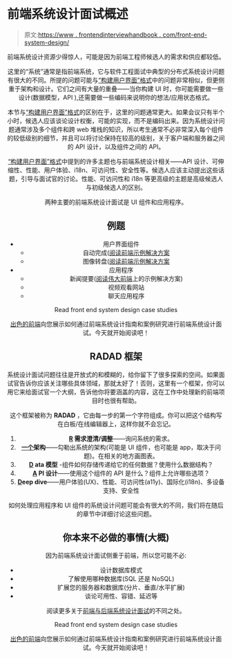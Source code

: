 # 前端系统设计面试概述

> 原文:[https://www . frontendinterviewhandbook . com/front-end-system-design/](https://www.frontendinterviewhandbook.com/front-end-system-design/)

<header>

前端系统设计资源少得惊人，可能是因为前端工程师候选人的需求和供应都较低。

这里的“系统”通常是指前端系统，它与软件工程面试中典型的分布式系统设计问题有很大的不同。所提的问题可能与[“构建用户界面”格式](/coding/build-front-end-user-interfaces/)中的问题非常相似，但更侧重于架构和设计。它们之间有大量的重叠——当你构建 UI 时，你可能需要做一些设计(数据模型，API ),还需要做一些编码来说明你的想法/应用状态格式。

本节与[“构建用户界面”格式](/coding/build-front-end-user-interfaces/)的区别在于，这里的问题通常更大。如果会议只有半个小时，候选人应该谈论设计权衡，可能的实现，而不是编码出来。因为系统设计问题通常涉及多个组件和跨 web 堆栈的知识，所以考生通常不必非常深入每个组件的较低级别的细节，并且可以将讨论保持在较高的级别，关于客户端和服务器之间的 API 设计，以及组件之间的 API。

[“构建用户界面”格式](/coding/build-front-end-user-interfaces/)中提到的许多主题也与前端系统设计相关——API 设计、可伸缩性、性能、用户体验、i18n、可访问性、安全性等。候选人应该主动提出这些话题，引导与面试官的讨论。性能、可访问性和 i18n 等更高级的主题是高级候选人与初级候选人的区别。

两种主要的前端系统设计面试是 UI 组件和应用程序。

## 例题[](#examples "Direct link to heading")

*   用户界面组件
    *   自动完成([阅读前端示例解决方案](https://www.greatfrontend.com/questions/system-design/autocomplete)
    *   图像转盘([阅读前端示例解决方案](https://www.greatfrontend.com/questions/system-design/image-carousel)
*   应用程序
    *   新闻提要([阅读伟大前端](https://www.greatfrontend.com/questions/system-design/news-feed-facebook)上的示例解决方案)
    *   视频观看网站
    *   聊天应用程序

Read front end system design case studies

[出色的前端](https://www.greatfrontend.com/?fpr=frontendinterviewhandbook)向您展示如何通过前端系统设计指南和案例研究进行前端系统设计面试。今天就开始阅读吧！

## RADAD 框架[](#radad-framework "Direct link to heading")

系统设计面试问题往往是开放式的和模糊的，给你留下了很多探索的空间。如果面试官告诉你应该关注哪些具体领域，那就太好了！否则，这里有一个框架，你可以用它来给面试官一个大纲，告诉他你将要涵盖的内容，这在工作中处理新的前端项目时也很有帮助。

这个框架被称为 **RADAD** ，它由每一步的第一个字符组成。你可以把这个结构写在白板/在线编辑器上，这样你就不会忘记。

1.  **<u>R</u> 需求澄清/调整**——询问系统的需求。
2.  **<u>一个</u>架构**——勾勒出系统的架构(可能是 UI 组件，也可能是 app，取决于问题)。在相关的地方画图表。
3.  **<u>D</u> ata 模型** -组件如何存储传递给它的任何数据？使用什么数据结构？
4.  **<u>A</u> PI 设计**——使用这个组件的 API 是什么？组件上允许哪些选项？
5.  **<u>D</u>eep dive**——用户体验(UX)、性能、可访问性(a11y)、国际化(i18n)、多设备支持、安全性

如何处理应用程序和 UI 组件的系统设计问题可能会有很大的不同，我们将在随后的章节中详细讨论这些问题。

## [](#things-you-would-not-have-to-do-probably "Direct link to heading")你本来不必做的事情(大概)

因为前端系统设计面试侧重于前端，所以您可能不必:

*   设计数据库模式
*   了解使用哪种数据库(SQL 还是 NoSQL)
*   扩展您的服务器和数据库(分片、垂直/水平扩展)
*   谈论可用性、容错、延迟等

阅读更多关于[前端与后端系统设计面试](/blog/front-end-vs-back-end-system-design-interviews/#differences)的不同之处。

Read front end system design case studies

[出色的前端](https://www.greatfrontend.com/?fpr=frontendinterviewhandbook)向您展示如何通过前端系统设计指南和案例研究进行前端系统设计面试。今天就开始阅读吧！

</header>